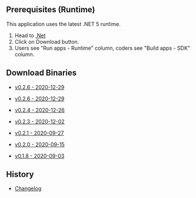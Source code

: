 ﻿## Prerequisites (Runtime)
This application uses the latest .NET 5 runtime.

1) Head to <a href=https://dotnet.microsoft.com target=_>.Net</a>
2) Click on Download button.
3) Users see "Run apps - Runtime" column, coders see "Build apps - SDK" column.

## Download Binaries
* <a href=http://xeth.de/Releases/SramComparer/Comparer-SoE.0.2.6.zip target=_>v0.2.6 - 2020-12-29</a>

* [v0.2.6 - 2020-12-29](http://xeth.de/Releases/SramComparer/Comparer-SoE.0.2.6.zip)

* <a href=http://xeth.de/Releases/SramComparer/Comparer-SoE.0.2.4.zip target=_>v0.2.4 - 2020-12-26</a>

* <a href=http://xeth.de/Releases/SramComparer/Comparer-SoE.0.2.3.zip target=_>v0.2.3 - 2020-12-02</a>

* <a href=http://xeth.de/Releases/SramComparer/Comparer-SoE.0.2.1.zip target=_>v0.2.1 - 2020-09-27</a>

* <a href=http://xeth.de/Releases/SramComparer/Comparer-SoE.0.2.0.zip target=_>v0.2.0 - 2020-09-15</a>

* <a href=http://xeth.de/Releases/SramComparer/Comparer-SoE.0.1.8.zip target=_>v0.1.8 - 2020-09-03</a>

## History

* <a href=Changelog-Console>Changelog</a>